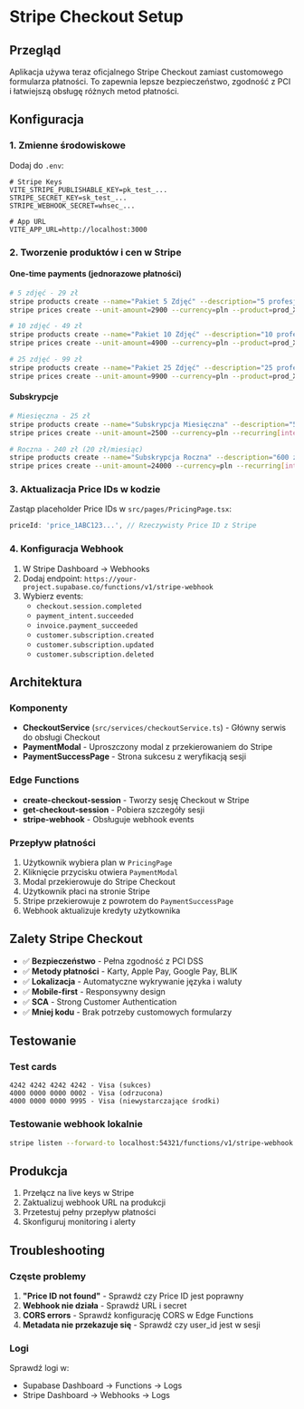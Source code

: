 # Stripe Checkout Setup

## Przegląd

Aplikacja używa teraz oficjalnego Stripe Checkout zamiast customowego formularza płatności. To zapewnia lepsze bezpieczeństwo, zgodność z PCI i łatwiejszą obsługę różnych metod płatności.

## Konfiguracja

### 1. Zmienne środowiskowe

Dodaj do `.env`:

```env
# Stripe Keys
VITE_STRIPE_PUBLISHABLE_KEY=pk_test_...
STRIPE_SECRET_KEY=sk_test_...
STRIPE_WEBHOOK_SECRET=whsec_...

# App URL
VITE_APP_URL=http://localhost:3000
```

### 2. Tworzenie produktów i cen w Stripe

#### One-time payments (jednorazowe płatności)

```bash
# 5 zdjęć - 29 zł
stripe products create --name="Pakiet 5 Zdjęć" --description="5 profesjonalnych zdjęć AI"
stripe prices create --unit-amount=2900 --currency=pln --product=prod_XXX

# 10 zdjęć - 49 zł  
stripe products create --name="Pakiet 10 Zdjęć" --description="10 profesjonalnych zdjęć AI"
stripe prices create --unit-amount=4900 --currency=pln --product=prod_XXX

# 25 zdjęć - 99 zł
stripe products create --name="Pakiet 25 Zdjęć" --description="25 profesjonalnych zdjęć AI"
stripe prices create --unit-amount=9900 --currency=pln --product=prod_XXX
```

#### Subskrypcje

```bash
# Miesięczna - 25 zł
stripe products create --name="Subskrypcja Miesięczna" --description="50 zdjęć miesięcznie"
stripe prices create --unit-amount=2500 --currency=pln --recurring[interval]=month --product=prod_XXX

# Roczna - 240 zł (20 zł/miesiąc)
stripe products create --name="Subskrypcja Roczna" --description="600 zdjęć rocznie"
stripe prices create --unit-amount=24000 --currency=pln --recurring[interval]=year --product=prod_XXX
```

### 3. Aktualizacja Price IDs w kodzie

Zastąp placeholder Price IDs w `src/pages/PricingPage.tsx`:

```typescript
priceId: 'price_1ABC123...', // Rzeczywisty Price ID z Stripe
```

### 4. Konfiguracja Webhook

1. W Stripe Dashboard → Webhooks
2. Dodaj endpoint: `https://your-project.supabase.co/functions/v1/stripe-webhook`
3. Wybierz events:
   - `checkout.session.completed`
   - `payment_intent.succeeded`
   - `invoice.payment_succeeded`
   - `customer.subscription.created`
   - `customer.subscription.updated`
   - `customer.subscription.deleted`

## Architektura

### Komponenty

- **CheckoutService** (`src/services/checkoutService.ts`) - Główny serwis do obsługi Checkout
- **PaymentModal** - Uproszczony modal z przekierowaniem do Stripe
- **PaymentSuccessPage** - Strona sukcesu z weryfikacją sesji

### Edge Functions

- **create-checkout-session** - Tworzy sesję Checkout w Stripe
- **get-checkout-session** - Pobiera szczegóły sesji
- **stripe-webhook** - Obsługuje webhook events

### Przepływ płatności

1. Użytkownik wybiera plan w `PricingPage`
2. Kliknięcie przycisku otwiera `PaymentModal`
3. Modal przekierowuje do Stripe Checkout
4. Użytkownik płaci na stronie Stripe
5. Stripe przekierowuje z powrotem do `PaymentSuccessPage`
6. Webhook aktualizuje kredyty użytkownika

## Zalety Stripe Checkout

- ✅ **Bezpieczeństwo** - Pełna zgodność z PCI DSS
- ✅ **Metody płatności** - Karty, Apple Pay, Google Pay, BLIK
- ✅ **Lokalizacja** - Automatyczne wykrywanie języka i waluty
- ✅ **Mobile-first** - Responsywny design
- ✅ **SCA** - Strong Customer Authentication
- ✅ **Mniej kodu** - Brak potrzeby customowych formularzy

## Testowanie

### Test cards

```
4242 4242 4242 4242 - Visa (sukces)
4000 0000 0000 0002 - Visa (odrzucona)
4000 0000 0000 9995 - Visa (niewystarczające środki)
```

### Testowanie webhook lokalnie

```bash
stripe listen --forward-to localhost:54321/functions/v1/stripe-webhook
```

## Produkcja

1. Przełącz na live keys w Stripe
2. Zaktualizuj webhook URL na produkcji
3. Przetestuj pełny przepływ płatności
4. Skonfiguruj monitoring i alerty

## Troubleshooting

### Częste problemy

1. **"Price ID not found"** - Sprawdź czy Price ID jest poprawny
2. **Webhook nie działa** - Sprawdź URL i secret
3. **CORS errors** - Sprawdź konfigurację CORS w Edge Functions
4. **Metadata nie przekazuje się** - Sprawdź czy user_id jest w sesji

### Logi

Sprawdź logi w:
- Supabase Dashboard → Functions → Logs
- Stripe Dashboard → Webhooks → Logs
